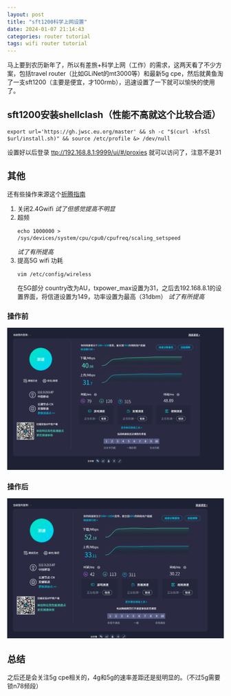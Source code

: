 ```yaml
---
layout: post
title: "sft1200科学上网设置"
date: 2024-01-07 21:14:43
categories: router tutorial
tags: wifi router tutorial
---
```


马上要到农历新年了，所以有差旅+科学上网（工作）的需求，这两天看了不少方案，包括travel router（比如GLiNet的mt3000等）和最新5g cpe，然后就黄鱼淘了一支sft1200（主要是便宜，才100rmb），迅速设置了一下就可以愉快的使用了。

## sft1200安装shellclash（性能不高就这个比较合适）
```
export url='https://gh.jwsc.eu.org/master' && sh -c "$(curl -kfsSl $url/install.sh)" && source /etc/profile &> /dev/null
```

设置好以后登录 [ttp://192.168.8.1:9999/ui/#/proxies](http://192.168.8.1:9999/ui/#/proxies) 就可以访问了，注意不是31


## 其他
还有些操作来源这个[折腾指南](https://www.cnblogs.com/Edwardlyz/articles/16712323.html)

1. 关闭2.4Gwifi *试了但感觉提高不明显*
2. 超频
    ```
    echo 1000000 > /sys/devices/system/cpu/cpu0/cpufreq/scaling_setspeed
    ``` 
    *试了有所提高*
3. 提高5G wifi 功耗
    ```
    vim /etc/config/wireless
    ```
    在5G部分 country改为AU，txpower_max设置为31，之后去192.168.8.1的设置界面，将信道设置为149，功率设置为最高（31dbm） *试了有所提高*

### 操作前
![](/assets/images/sft1200-1.png)

### 操作后
![](/assets/images/sft1200-2.png)

## 总结
之后还是会关注5g cpe相关的，4g和5g的速率差距还是挺明显的。（不过5g需要锁n78频段）